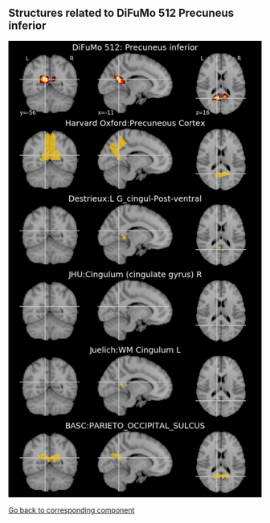 


## Structures related to DiFuMo 512 Precuneus inferior

![91](91.jpg "Structures related to DiFuMo 512 Precuneus inferior")

[Go back to corresponding component](https://parietal-inria.github.io/DiFuMo/512/html/91.html)